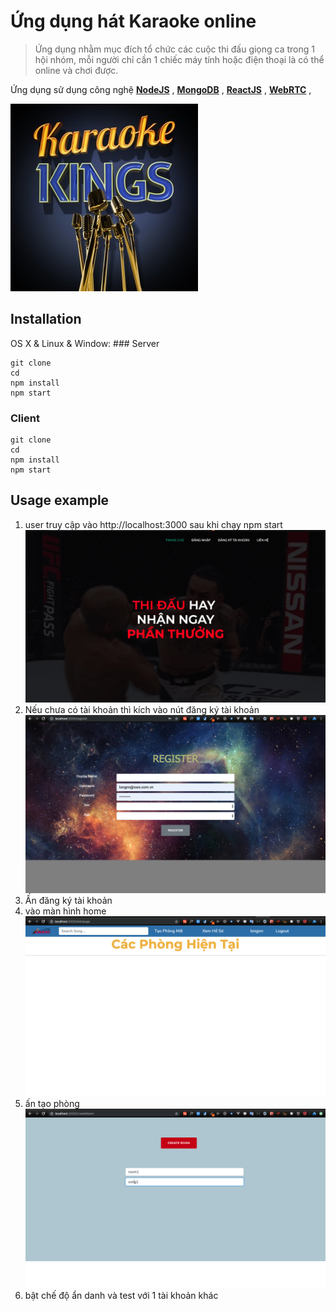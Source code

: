 Ứng dụng hát Karaoke online
===========================

> Ứng dụng nhằm mục đích tổ chức các cuộc thi đấu giọng ca trong 1 hội
> nhóm, mỗi người chỉ cần 1 chiếc máy tính hoặc điện thoại là có thể
> online và chơi được.

Ứng dụng sử dụng công nghệ [**NodeJS**](https://nodejs.org/en/) ,
[**MongoDB**](https://www.mongodb.com/what-is-mongodb) ,
[**ReactJS**](https://reactjs.org/) , [**WebRTC**](https://peerjs.com/)
,

![](karaoke.jpg)

Installation
------------

OS X & Linux & Window: \#\#\# Server

``` {.sh}
git clone 
cd 
npm install 
npm start
```

### Client

``` {.sh}
git clone 
cd 
npm install 
npm start
```

Usage example
-------------

1.  user truy cập vào http://localhost:3000 sau khi chạy npm start
    ![](1.png)
2.  Nếu chưa có tài khoản thì kích vào nút đăng ký tài khoản ![](2.png)
3.  Ấn đăng ký tài khoản
4.  vào màn hình home ![](3.png)
5.  ấn tạo phòng ![](4.png)
6.  bật chế độ ẩn danh và test với 1 tài khoản khác

